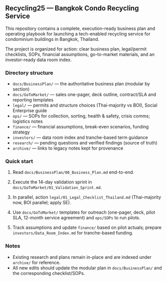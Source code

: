 ## Recycling25 — Bangkok Condo Recycling Service

This repository contains a complete, execution-ready business plan and operating playbook for launching a tech-enabled recycling service for condominium buildings in Bangkok, Thailand.

The project is organized for action: clear business plan, legal/permit checklists, SOPs, financial assumptions, go-to-market materials, and an investor-ready data room index.

### Directory structure

- `docs/BusinessPlan/` — the authoritative business plan (modular by section)
- `docs/GoToMarket/` — sales one-pager, deck outline, contract/SLA and reporting templates
- `legal/` — permits and structure choices (Thai-majority vs BOI), Social Enterprise guide
- `ops/` — SOPs for collection, sorting, health & safety, crisis comms; logistics notes
- `finance/` — financial assumptions, break-even scenarios, funding strategy
- `investors/` — data room index and tranche-based term guidance
- `research/` — pending questions and verified findings (source of truth)
- `archive/` — links to legacy notes kept for provenance

### Quick start

1) Read `docs/BusinessPlan/00_Business_Plan.md` end-to-end.

2) Execute the 14-day validation sprint in `docs/GoToMarket/01_Validation_Sprint.md`.

3) In parallel, action `legal/01_Legal_Checklist_Thailand.md` (Thai-majority now, BOI parallel; apply SE).

4) Use `docs/GoToMarket/` templates for outreach (one-pager, deck, pilot SLA, 12-month service agreement) and `ops/SOPs` to run pilots.

5) Track assumptions and update `finance/` based on pilot actuals; prepare `investors/Data_Room_Index.md` for tranche-based funding.

### Notes

- Existing research and plans remain in-place and are indexed under `archive/` for reference.
- All new edits should update the modular plan in `docs/BusinessPlan/` and the corresponding checklist/SOPs.

